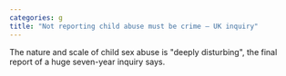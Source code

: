 ```yaml
---
categories: g
title: "Not reporting child abuse must be crime – UK inquiry"
---
```

The nature and scale of child sex abuse is "deeply disturbing", the final report of a huge seven-year inquiry says.